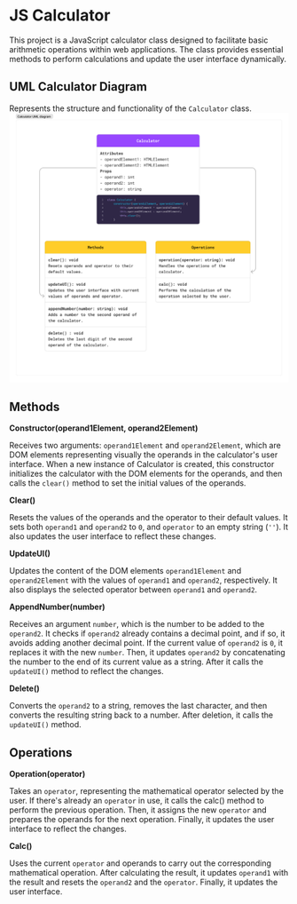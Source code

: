 # JS Calculator
This project is a JavaScript calculator class designed to facilitate basic arithmetic operations within web applications. The class provides essential methods to perform calculations and update the user interface dynamically.

## UML Calculator Diagram
Represents the structure and functionality of the `Calculator` class.
![UML_Calculator](images/calculator_uml.png)

## Methods

**Constructor(operand1Element, operand2Element)**

Receives two arguments: `operand1Element` and `operand2Element`, which are DOM elements representing visually the operands in the calculator's user interface. When a new instance of Calculator is created, this constructor initializes the calculator with the DOM elements for the operands, and then calls the `clear()` method to set the initial values of the operands.

**Clear()**

Resets the values of the operands and the operator to their default values. It sets both `operand1` and `operand2` to `0`, and `operator` to an empty string (`''`). It also updates the user interface to reflect these changes.

**UpdateUI()**

Updates the content of the DOM elements `operand1Element` and `operand2Element` with the values of `operand1` and `operand2`, respectively. It also displays the selected operator between `operand1` and `operand2`.

**AppendNumber(number)**

Receives an argument `number`, which is the number to be added to the `operand2`. It checks if `operand2` already contains a decimal point, and if so, it avoids adding another decimal point. If the current value of `operand2` is `0`, it replaces it with the new `number`. Then, it updates `operand2` by concatenating the number to the end of its current value as a string. After it calls the `updateUI()` method to reflect the changes.

**Delete()**

Converts the `operand2` to a string, removes the last character, and then converts the resulting string back to a number. After deletion, it calls the `updateUI()` method.

## Operations

**Operation(operator)**

Takes an `operator`, representing the mathematical operator selected by the user. If there's already an `operator` in use, it calls the calc() method to perform the previous operation. Then, it assigns the new `operator` and prepares the operands for the next operation. Finally, it updates the user interface to reflect the changes.

**Calc()**

Uses the current `operator` and operands to carry out the corresponding mathematical operation. After calculating the result, it updates `operand1` with the result and resets the `operand2` and the `operator`. Finally, it updates the user interface.